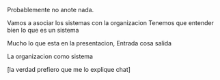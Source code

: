 Probablemente no anote nada.

Vamos a asociar los sistemas con la organizacion
Tenemos que entender bien lo que es un sistema

Mucho lo que esta en la presentacion,
Entrada cosa salida

La organizacion como sistema

[la verdad prefiero que me lo explique chat]

